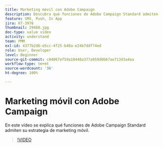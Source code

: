 ```yaml
---
title: Marketing móvil con Adobe Campaign
description: Descubra qué funciones de Adobe Campaign Standard admiten su estrategia de marketing móvil.
feature: SMS, Push, In App
jira: KT-3976
thumbnail: 29468.jpg
doc-type: value video
activity: understand
team: PMM
exl-id: 4377b2d6-e5cc-4f25-b40a-e24b7ddf74ed
role: User, Developer
level: Beginner
source-git-commit: c84867ef59a10448a377a959d0b67ae71343a4aa
workflow-type: tm+mt
source-wordcount: '36'
ht-degree: 100%

---
```


# Marketing móvil con Adobe Campaign

En este vídeo se explica qué funciones de Adobe Campaign Standard admiten su estrategia de marketing móvil.

>[!VIDEO](https://video.tv.adobe.com/v/29468?quality=12&learn=on)
